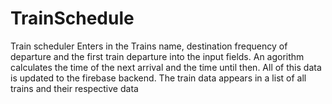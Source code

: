 # TrainSchedule
Train scheduler 
Enters in the Trains name, destination frequency of departure and the first train departure into the input fields. An agorithm calculates the time of the next arrival and the time until then. All of this data is updated to the firebase backend. The train data appears in a list of all trains and their respective data
